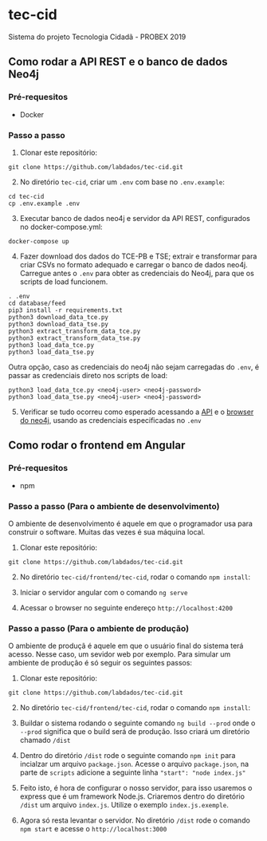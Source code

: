 # tec-cid

Sistema do projeto Tecnologia Cidadã - PROBEX 2019

## Como rodar a API REST e o banco de dados Neo4j

### Pré-requesitos

- Docker

### Passo a passo

1. Clonar este repositório:

```
git clone https://github.com/labdados/tec-cid.git
```

2. No diretório `tec-cid`, criar um `.env` com base no `.env.example`:

```
cd tec-cid
cp .env.example .env
```

3. Executar banco de dados neo4j e servidor da API REST, configurados no docker-compose.yml:
```
docker-compose up
```

4. Fazer download dos dados do TCE-PB e TSE; extrair e transformar para criar CSVs no formato adequado e carregar o banco de dados neo4j. Carregue antes o `.env` para obter as credenciais do Neo4j, para que os scripts de load funcionem.

```
. .env
cd database/feed
pip3 install -r requirements.txt
python3 download_data_tce.py
python3 download_data_tse.py
python3 extract_transform_data_tce.py
python3 extract_transform_data_tse.py
python3 load_data_tce.py
python3 load_data_tse.py
```

Outra opção, caso as credenciais do neo4j não sejam carregadas do `.env`, é passar as credenciais direto nos scripts de load:

```
python3 load_data_tce.py <neo4j-user> <neo4j-password>
python3 load_data_tse.py <neo4j-user> <neo4j-password>
```

5. Verificar se tudo ocorreu como esperado acessando a [API](http://localhost:5000/tec-cid/api/docs) e o [browser do neo4j](http://localhost:7474/browser), usando as credenciais especificadas no `.env`

## Como rodar o frontend em Angular

### Pré-requesitos

- npm

### Passo a passo (Para o ambiente de desenvolvimento)

O ambiente de desenvolvimento é aquele em que o programador usa para construir o software. Muitas das vezes é sua máquina local.

1. Clonar este repositório:

```
git clone https://github.com/labdados/tec-cid.git
```

2. No diretório `tec-cid/frontend/tec-cid`, rodar o comando `npm install`:

3. Iniciar o servidor angular com o comando `ng serve`

4. Acessar o browser no seguinte endereço `http://localhost:4200`

### Passo a passo (Para o ambiente de produção)

O ambiente de produçã é aquele em que o usuário final do sistema terá acesso. Nesse caso, um sevidor web por exemplo.
Para simular um ambiente de produção é só seguir os seguintes passos:

1. Clonar este repositório:

```
git clone https://github.com/labdados/tec-cid.git
```

2. No diretório `tec-cid/frontend/tec-cid`, rodar o comando `npm install`:

3. Buildar o sistema rodando o seguinte comando `ng build --prod` onde o `--prod` significa que o build será de produção. Isso criará um diretório chamado `/dist`

4. Dentro do diretório `/dist` rode o seguinte comando `npm init` para incialzar um arquivo `package.json`. Acesse o arquivo `package.json`, na parte de `scripts` adicione a seguinte linha `"start": "node index.js"` 

5. Feito isto, é hora de configurar o nosso servidor, para isso usaremos o express que é um framework Node.js. Criaremos dentro do diretório `/dist` um arquivo `index.js`. Utilize o exemplo `index.js.exemple`.

6. Agora só resta levantar o servidor. No diretório `/dist` rode o comando `npm start` e acesse o `http://localhost:3000`
